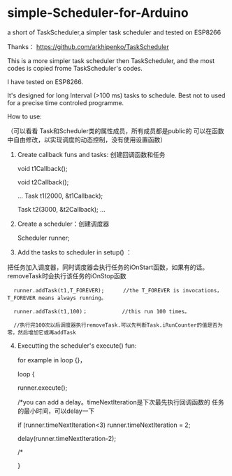 # simple-Scheduler-for-Arduino
a short of TaskScheduler,a simpler task scheduler and tested on ESP8266


Thanks：
  https://github.com/arkhipenko/TaskScheduler
  
This is a more simpler task scheduler then TaskScheduler, and the most codes is copied frome TaskScheduler's codes.

I have tested on ESP8266.

It's designed for long Interval (>100 ms) tasks to schedule. Best not to used for a precise time controled programme.

How to use: 

（可以看看 Task和Scheduler类的属性成员，所有成员都是public的 可以在函数中自由修改，以实现调度的动态控制，没有使用设置函数）

  1. Create callback funs and tasks: 创建回调函数和任务
  
      void t1Callback();
      
      void t2Callback();
      
      ...
      Task t1(2000, &t1Callback);
      
      Task t2(3000, &t2Callback);
      ...
      
  2. Create a scheduler：创建调度器
  
      Scheduler runner;
      
  3. Add the tasks to scheduler in setup() ：
  
  把任务加入调度器，同时调度器会执行任务的iOnStart函数，如果有的话。removeTask时会执行该任务的iOnStop函数
  
      runner.addTask(t1,T_FOREVER);      //the T_FOREVER is invocations，T_FOREVER means always running。
      
      runner.addTask(t1,100)；           //this run 100 times。
      
      //执行完100次以后调度器执行removeTask.可以先判断Task.iRunCounter的值是否为零，然后增加它或再addTask
      
  4. Executting the scheduler's execute() fun:
  
        for example in loop {}，
        
        loop {
        
        runner.execute();
        
        /*you can add a delay。timeNextIteration是下次最先执行回调函数的 任务的最小时间，可以delay一下
              
        if (runner.timeNextIteration<3) runner.timeNextIteration = 2;
        
        delay(runner.timeNextIteration-2);
        
        /*
        
        }
        
